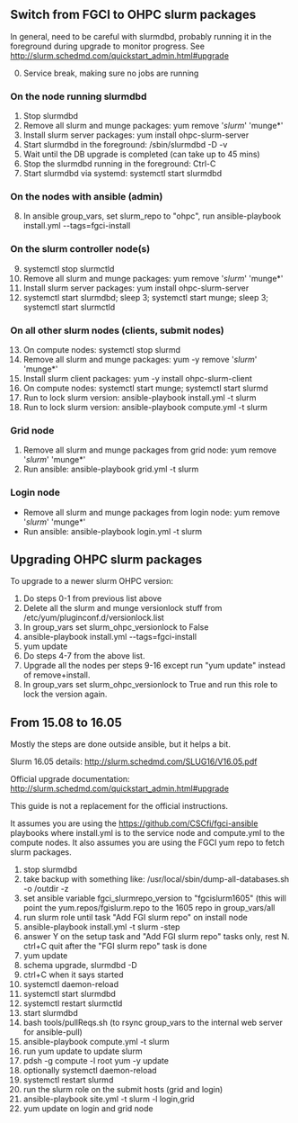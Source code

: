 Switch from FGCI to OHPC slurm packages
---------------------------------------

In general, need to be careful with slurmdbd, probably running it in
the foreground during upgrade to monitor progress. See
http://slurm.schedmd.com/quickstart_admin.html#upgrade

0. Service break, making sure no jobs are running

### On the node running slurmdbd

1. Stop slurmdbd
2. Remove all slurm and munge packages: yum remove '*slurm*' 'munge*'
3. Install slurm server packages: yum install ohpc-slurm-server
4. Start slurmdbd in the foreground: /sbin/slurmdbd -D -v
5. Wait until the DB upgrade is completed (can take up to 45 mins)
6. Stop the slurmdbd running in the foreground: Ctrl-C
7. Start slurmdbd via systemd: systemctl start slurmdbd


### On the nodes with ansible (admin)

8. In ansible group_vars, set slurm_repo to "ohpc", run
   ansible-playbook install.yml --tags=fgci-install

### On the slurm controller node(s)

9. systemctl stop slurmctld
10. Remove all slurm and munge packages: yum remove '*slurm*' 'munge*'
11. Install slurm server packages: yum install ohpc-slurm-server
12. systemctl start slurmdbd; sleep 3; systemctl start munge; sleep 3; systemctl start slurmctld

### On all other slurm nodes (clients, submit nodes)

13. On compute nodes: systemctl stop slurmd
14. Remove all slurm and munge packages: yum -y remove '*slurm*' 'munge*'
15. Install slurm client packages: yum -y install ohpc-slurm-client
16. On compute nodes: systemctl start munge; systemctl start slurmd
17. Run to lock slurm version: ansible-playbook install.yml -t slurm
18. Run to lock slurm version: ansible-playbook compute.yml -t slurm

### Grid node
1. Remove all slurm and munge packages from grid node: yum remove '*slurm*' 'munge*'
1. Run ansible: ansible-playbook grid.yml -t slurm

### Login node
- Remove all slurm and munge packages from login node: yum remove '*slurm*' 'munge*'
- Run ansible: ansible-playbook login.yml -t slurm

Upgrading OHPC slurm packages
-----------------------------

To upgrade to a newer slurm OHPC version:

1. Do steps 0-1 from previous list above
2. Delete all the slurm and munge versionlock stuff from /etc/yum/pluginconf.d/versionlock.list
3. In group_vars set slurm_ohpc_versionlock to False
4. ansible-playbook install.yml --tags=fgci-install
5. yum update
6. Do steps 4-7 from the above list.
7. Upgrade all the nodes per steps 9-16 except run "yum update" instead of remove+install.
8. In group_vars set slurm_ohpc_versionlock to True and run this role to lock the version again.


From 15.08 to 16.05
-------------------

Mostly the steps are done outside ansible, but it helps a bit.

Slurm 16.05 details: http://slurm.schedmd.com/SLUG16/V16.05.pdf

Official upgrade documentation: http://slurm.schedmd.com/quickstart_admin.html#upgrade

This guide is not a replacement for the official instructions.

It assumes you are using the https://github.com/CSCfi/fgci-ansible playbooks where install.yml is to the service node and compute.yml to the compute nodes. It also assumes you are using the FGCI yum repo to fetch slurm packages.

 1. stop slurmdbd
 1. take backup with something like: /usr/local/sbin/dump-all-databases.sh -o /outdir -z
 1. set ansible variable fgci_slurmrepo_version to "fgcislurm1605" (this will point the yum.repos/fgislurm.repo to the 1605 repo in group_vars/all
 1. run slurm role until task "Add FGI slurm repo" on install node
 1. ansible-playbook install.yml -t slurm -step
 1. answer Y on the setup task and "Add FGI slurm repo" tasks only, rest N. ctrl+C quit after the "FGI slurm repo" task is done
 1. yum update
 1. schema upgrade, slurmdbd -D
 1. ctrl+C when it says started
 1. systemctl daemon-reload
 1. systemctl start slurmdbd
 1. systemctl restart slurmctld
 1. start slurmdbd 
 1. bash tools/pullReqs.sh (to rsync group_vars to the internal web server for ansible-pull)
 1. ansible-playbook compute.yml -t slurm
 1. run yum update to update slurm
 1. pdsh -g compute -l root yum -y update
 1. optionally systemctl daemon-reload
 1. systemctl restart slurmd
 1. run the slurm role on the submit hosts (grid and login)
 1. ansible-playbook site.yml -t slurm -l login,grid
 1. yum update on login and grid node
